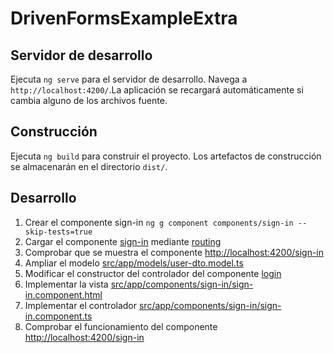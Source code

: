 # DrivenFormsExampleExtra

## Servidor de desarrollo

Ejecuta `ng serve` para el servidor de desarrollo. Navega a `http://localhost:4200/`.La aplicación se recargará automáticamente si cambia alguno de los archivos fuente.

## Construcción

Ejecuta `ng build` para construir el proyecto. Los artefactos de construcción se almacenarán en el directorio `dist/`.

## Desarrollo

1. Crear el componente sign-in `ng g component components/sign-in --skip-tests=true`
2. Cargar el componente [sign-in](./src/app/components/sign-in/) mediante [routing](src/app/app-routing.module.ts)
3. Comprobar que se muestra el componente [http://localhost:4200/sign-in](http://localhost:4200/sign-in)
4. Ampliar el modelo [src/app/models/user-dto.model.ts](./src/app/models/user-dto.model.ts)
5. Modificar el constructor del controlador del componente [login](./src/app/components/login/login.component.ts)
6. Implementar la vista [src/app/components/sign-in/sign-in.component.html](src/app/components/sign-in/login.component.html)
7. Implementar el controlador [src/app/components/sign-in/sign-in.component.ts](src/app/components/sign-in/sign-in.component.ts)
8. Comprobar el funcionamiento del componente [http://localhost:4200/sign-in](http://localhost:4200/sign-in)
